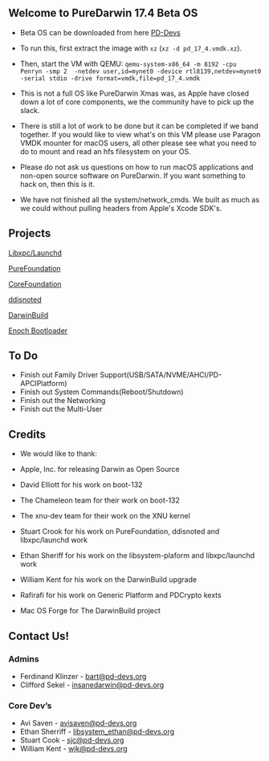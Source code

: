 ## Welcome to PureDarwin 17.4 Beta OS

* Beta OS can be downloaded from here [PD-Devs](https://www.pd-devs.org/Beta/)

* To run this, first extract the image with `xz` (`xz -d pd_17_4.vmdk.xz`).

* Then, start the VM with QEMU: `qemu-system-x86_64 -m 8192 -cpu Penryn -smp 2  -netdev user,id=mynet0 -device rtl8139,netdev=mynet0 -serial stdio -drive format=vmdk,file=pd_17_4.vmdk`

* This is not a full OS like PureDarwin Xmas was, as Apple have closed down a lot of core components, we the community have to pick up the slack. 

* There is still a lot of work to be done but it can be completed if we band together. If you would like to view what's on this VM please use Paragon VMDK mounter for macOS users, all other please see what you need to do to mount and read an hfs filesystem on your OS.

* Please do not ask us questions on how to run macOS applications and non-open source software on PureDarwin. If you want something to hack on, then this is it.

* We have not finished all the system/network_cmds. We built as much as we could without pulling headers from Apple's Xcode SDK's.

## Projects 

[Libxpc/Launchd](https://github.com/PureDarwin/launchd-and-libxpc)

[PureFoundation](https://github.com/PureDarwin/PureFoundation)

[CoreFoundation](https://github.com/PureDarwin/CoreFoundation)

[ddisnoted](https://github.com/PureDarwin/ddistnoted)

[DarwinBuild](https://github.com/PureDarwin/DarwinBuild)

[Enoch Bootloader](http://forge.voodooprojects.org/p/chameleon/source/tree/HEAD/branches/ErmaC/Enoch)

## To Do

* Finish out Family Driver Support(USB/SATA/NVME/AHCI/PD-APCIPlatform)
* Finish out System Commands(Reboot/Shutdown)
* Finish out the Networking
* Finish out the Multi-User

## Credits
* We would like to thank:

* Apple, Inc. for releasing Darwin as Open Source 
* David Elliott for his work on boot-132
* The Chameleon team for their work on boot-132
* The xnu-dev team for their work on the XNU kernel
* Stuart Crook for his work on PureFoundation, ddisnoted and libxpc/launchd work
* Ethan Sheriff for his work on the libsystem-plaform and libxpc/launchd work
* William Kent for his work on the DarwinBuild upgrade 
* Rafirafi for his work on Generic Platform and PDCrypto kexts
* Mac OS Forge for The DarwinBuild project 

## Contact Us!

### Admins

* Ferdinand Klinzer - bart@pd-devs.org
* Clifford Sekel - insanedarwin@pd-devs.org

### Core Dev’s

* Avi Saven - avisaven@pd-devs.org
* Ethan Sherriff - libsystem_ethan@pd-devs.org
* Stuart Cook - sjc@pd-devs.org
* William Kent - wjk@pd-devs.org
